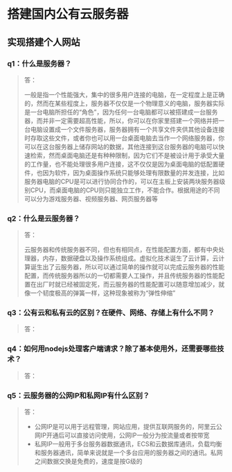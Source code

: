 # 搭建国内公有云服务器

## 实现搭建个人网站

### q1：什么是服务器？

>答：
>
>一般是指一个性能强大，集中的很多用户连接的电脑，在一定程度上是正确的，然而在某些程度上，服务器不仅仅是一个物理意义的电脑，服务器实际是一台电脑所担任的“角色”，因为任何一台电脑都可以被搭建成一台服务器，而并非一定需要超高性能，所以，你可以在你家里搭建一个网络并把一台电脑设置成一个文件服务器，服务器拥有一个共享文件夹供其他设备连接时存取这些文件，或者你也可以用一台桌面电脑去当作一个网络服务器，你可以在这台服务器上储存网站的数据，其他连接到这台服务器的电脑可以快速检索，然而桌面电脑还是有种种限制，因为它们不是被设计用于承受大量的工作量，也不能处理很多用户连接，这不仅仅是因为桌面电脑的低配置硬件，也因为软件，因为桌面操作系统只能够处理有限数量的并发连接，比如服务器电脑的CPU是可以进行协同合作的，可以在主板上安装两块服务器级别CPU，而桌面电脑的CPU则只能独立工作，不能合作。根据用途的不同可以分为游戏服务器、视频服务器、网页服务器等

### q2：什么是云服务器？

>答：
>
>云服务器和传统服务器不同，但也有相同点，在性能配置方面，都有中央处理器，内存，数据硬盘以及操作系统组成。虚拟化技术诞生了云计算，云计算诞生出了云服务器，所以可以通过简单的操作就可以完成云服务器的性能配置，而传统服务器所以的一切都需要人工操作，并且传统服务器的性能配置在出厂时就已经被固定死，而云服务器的性能配置可以随意增加减少，就像一个韧度极高的弹簧一样，这种现象被称为“弹性伸缩”

### q3：公有云和私有云的区别？在硬件、网络、存储上有什么不同？

>答：
>
>

### q4：如何用nodejs处理客户端请求？除了基本使用外，还需要哪些技术？

>答：
>
>

### q5：云服务器的公网IP和私网IP有什么区别？

>答：
>
> - 公网IP是可以用于远程管理，网站应用，提供互联网服务的，阿里云公网IP开通后可以直接访问使用，公网IP一般分为按流量或者按带宽
> - 私网IP一般用于多台服务器数据通讯，ECS和云数据库通讯，负载均衡和服务器通讯，简单来说就是一个多台应用的服务器之间的通讯。私网之间数据交换是免费的，速度是按G级的
